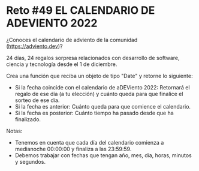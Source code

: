 # Reto #49 EL CALENDARIO DE ADEVIENTO 2022

¿Conoces el calendario de adviento de la comunidad (<https://adviento.dev>)?

24 días, 24 regalos sorpresa relacionados con desarrollo de software, ciencia y tecnología desde el 1 de diciembre.

Crea una función que reciba un objeto de tipo "Date" y retorne lo siguiente:

- Si la fecha coincide con el calendario de aDEViento 2022: Retornará el regalo de ese día (a tu elección) y cuánto queda para que finalice el sorteo de ese día.
- Si la fecha es anterior: Cuánto queda para que comience el calendario.
- Si la fecha es posterior: Cuánto tiempo ha pasado desde que ha finalizado.

Notas:

- Tenemos en cuenta que cada día del calendario comienza a medianoche 00:00:00 y finaliza a las 23:59:59.
- Debemos trabajar con fechas que tengan año, mes, día, horas, minutos y segundos.
